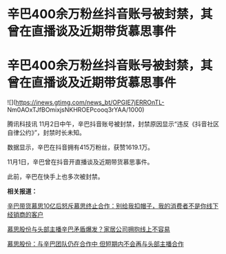# 辛巴400余万粉丝抖音账号被封禁，其曾在直播谈及近期带货慕思事件

# 辛巴400余万粉丝抖音账号被封禁，其曾在直播谈及近期带货慕思事件

![](https://inews.gtimg.com/news_bt/OPGIE7jERROnTL-
Nm0AOxTJfBOmixjsNKHROEPcooq3rYAA/1000)

腾讯科技讯 11月2日中午，辛巴抖音账号被封禁，封禁原因显示“违反《抖音社区自律公约》”，封禁时长未知。

数据显示，辛巴在抖音拥有415万粉丝，获赞1619.1万。 ​​​

11月1日，辛巴曾在抖音开直播谈及近期带货慕思事件。

此前，辛巴在快手上也多次被封禁。

**相关报道：**

[辛巴带货慕思10亿后怒斥慕思终止合作：别给我扣帽子，我的消费者不是你线下经销商的客户](https://new.qq.com/rain/a/20231031V055K700)

[慕思股份与头部主播辛巴矛盾爆发？家居公司拥抱线上不容易](https://new.qq.com/rain/a/20231101A0AX3000)

[慕思股份：与辛巴团队仍在合作中 但短期内不会再与头部主播合作](https://new.qq.com/rain/a/20231102A01JOV00)

